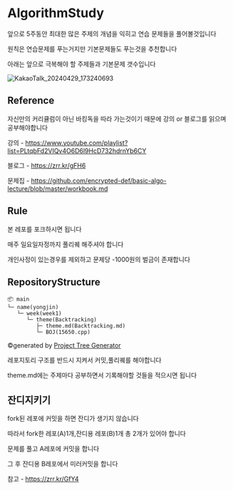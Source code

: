 # AlgorithmStudy

앞으로 5주동안 최대한 많은 주제의 개념을 익히고 연습 문제들을 풀어볼것입니다

원칙은 연습문제를 푸는거지만 기본문제들도 푸는것을 추천합니다

아래는 앞으로 극복해야 할 주제들과 기본문제 갯수입니다

![KakaoTalk_20240429_173240693](https://github.com/Brio-yj/AlgorithmStudy/assets/101401582/945f1d30-e5d1-4f67-a3aa-8409a366c848)

## Reference

자신만의 커리큘럼이 아닌 바킹독을 따라 가는것이기 때문에 강의 or 블로그를 읽으며 공부해야합니다

강의 - https://www.youtube.com/playlist?list=PLtqbFd2VIQv4O6D6l9HcD732hdrnYb6CY

블로그 - https://zrr.kr/gFH6

문제집 - https://github.com/encrypted-def/basic-algo-lecture/blob/master/workbook.md

## Rule

본 레포를 포크하시면 됩니다

매주 일요일자정까지 풀리퀘 해주셔야 합니다

개인사정이 있는경우를 제외하고 문제당 -1000원의 벌금이 존재합니다

## RepositoryStructure

```
📦 main
└─ name(yongjin)
   └─ week(week1)
      └─ theme(Backtracking)
         ├─ theme.md(Backtracking.md)
         └─ BOJ(15650.cpp)
```
©generated by [Project Tree Generator](https://woochanleee.github.io/project-tree-generator)

레포지토리 구조를 반드시 지켜서 커밋,풀리퀘를 해야합니다

theme.md에는 주제마다 공부하면서 기록해야할 것들을 적으시면 됩니다

## 잔디지키기

fork된 레포에 커밋을 하면 잔디가 생기지 않습니다

따라서 fork한 레포(A)1개,잔디용 레포(B)1개 총 2개가 있어야 합니다

문제를 풀고 A레포에 커밋을 합니다

그 후 잔디용 B레포에서 미러커밋을 합니다

참고 - https://zrr.kr/GfY4
